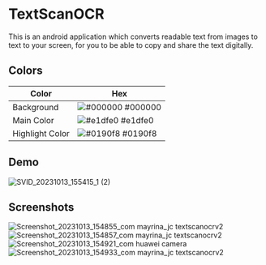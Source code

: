 # TextScanOCR

This is an android application which converts readable text from images to text to your screen, for you to be able to copy and share the text digitally.

## Colors

| Color             | Hex                                                                |
| ----------------- | ------------------------------------------------------------------ |
| Background | ![#000000](https://via.placeholder.com/10/000000?text=+) #000000 |
| Main Color | ![#e1dfe0](https://via.placeholder.com/10/e1dfe0?text=+) #e1dfe0 |
| Highlight Color | ![#0190f8](https://via.placeholder.com/10/0190f8?text=+) #0190f8 |


## Demo

![SVID_20231013_155415_1 (2)](https://github.com/jcmayrina/TextScanOCR/assets/53328522/c6e4e5f5-1aa2-4b33-985e-9266f3a5fc74)


## Screenshots

![Screenshot_20231013_154855_com mayrina_jc textscanocrv2](https://github.com/jcmayrina/TextScanOCR/assets/53328522/08ef6164-b40a-48a8-822f-76f9db965c6f)
![Screenshot_20231013_154857_com mayrina_jc textscanocrv2](https://github.com/jcmayrina/TextScanOCR/assets/53328522/84fefca2-1197-49f7-956e-c33cb5e1e255)
![Screenshot_20231013_154921_com huawei camera](https://github.com/jcmayrina/TextScanOCR/assets/53328522/845aac7d-0722-4d8f-9f83-f18ff43ff2f6)
![Screenshot_20231013_154933_com mayrina_jc textscanocrv2](https://github.com/jcmayrina/TextScanOCR/assets/53328522/20242a52-be8e-43dd-8092-46dec0921c2c)
